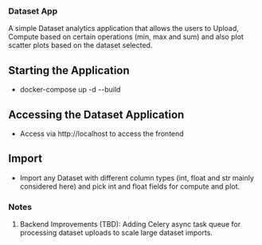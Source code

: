 ### Dataset App
A simple Dataset analytics application that allows the users to Upload, Compute based on certain operations (min, max and sum) and also plot scatter plots based on the dataset selected.

## Starting the Application

- docker-compose up -d --build

## Accessing the Dataset Application

- Access via http://localhost to access the frontend

## Import
- Import any Dataset with different column types (int, float and str mainly considered here) and pick int and float fields for compute and plot.

### Notes

1. Backend Improvements (TBD): Adding Celery async task queue for processing dataset uploads to scale large dataset imports.
